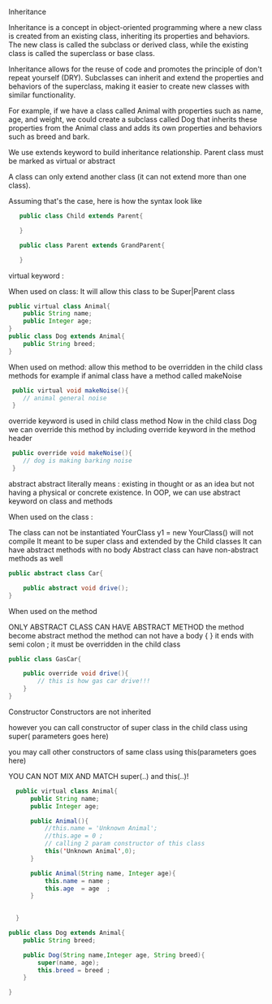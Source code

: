 Inheritance

Inheritance is a concept in object-oriented programming where a new class is created from an existing class, inheriting its properties and behaviors. The new class is called the subclass or derived class, while the existing class is called the superclass or base class.

Inheritance allows for the reuse of code and promotes the principle of don't repeat yourself (DRY). Subclasses can inherit and extend the properties and behaviors of the superclass, making it easier to create new classes with similar functionality.

For example, if we have a class called Animal with properties such as name, age, and weight, we could create a subclass called Dog that inherits these properties from the Animal class and adds its own properties and behaviors such as breed and bark.

We use extends keyword to build inheritance relationship. Parent class must be marked as virtual or abstract

A class can only extend another class (it can not extend more than one class).

Assuming that's the case, here is how the syntax look like

```java
   public class Child extends Parent{

   }

   public class Parent extends GrandParent{

   }
   ```

virtual keyword :

When used on class:
It will allow this class to be Super|Parent class

```java
public virtual class Animal{
    public String name; 
    public Integer age;
}
public class Dog extends Animal{
    public String breed; 
}
```
When used on method:
allow this method to be overridden in the child class methods
for example if animal class have a method called makeNoise

```java
 public virtual void makeNoise(){
    // animal general noise
 }
 ```

override keyword is used in child class method
Now in the child class Dog we can override this method by including override keyword in the method header

```java
 public override void makeNoise(){
    // dog is making barking noise
 }
 ```


abstract
abstract literally means : existing in thought or as an idea but not having a physical or concrete existence. In OOP, we can use abstract keyword on class and methods

When used on the class :

The class can not be instantiated
YourClass y1 = new YourClass() will not compile
It meant to be super class and extended by the Child classes
It can have abstract methods with no body
Abstract class can have non-abstract methods as well

```java
public abstract class Car{

    public abstract void drive();
}
```

When used on the method

ONLY ABSTRACT CLASS CAN HAVE ABSTRACT METHOD
the method become abstract method
the method can not have a body { }
it ends with semi colon ;
it must be overridden in the child class

```java
public class GasCar{

    public override void drive(){
        // this is how gas car drive!!!
    }
}
```

Constructor
Constructors are not inherited

however you can call constructor of super class in the child class using super( parameters goes here)

you may call other constructors of same class using this(parameters goes here)

YOU CAN NOT MIX AND MATCH super(..) and this(..)!

```java
  public virtual class Animal{
      public String name; 
      public Integer age;

      public Animal(){
          //this.name = 'Unknown Animal';
          //this.age = 0 ;
          // calling 2 param constructor of this class
          this('Unknown Animal',0);
      }

      public Animal(String name, Integer age){
          this.name = name ; 
          this.age  = age  ; 
      }
      

  }
  ```
  ```java
  public class Dog extends Animal{
      public String breed;

      public Dog(String name,Integer age, String breed){
          super(name, age); 
          this.breed = breed ; 
      }

  }
```

